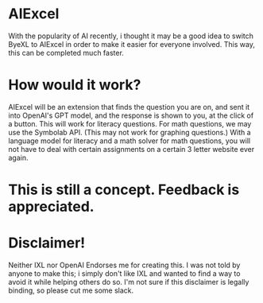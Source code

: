 # AIExcel
With the popularity of AI recently, i thought it may be a good idea to switch  ByeXL to AIExcel in order to make it easier for everyone involved. This way, this can be completed much faster.

# How would it work?
AIExcel will be an extension that finds the question you are on, and sent it into OpenAI's GPT model, and the response is shown to you, at the click of a button. This will work for literacy questions. For math questions, we may use the Symbolab API. (This may not work for graphing questions.) With a language model for literacy and a math solver for math questions, you will not have to deal with certain assignments on a certain 3 letter website ever again.

# This is still a concept. Feedback is appreciated.

# Disclaimer!
Neither IXL nor OpenAI Endorses me for creating this. I was not told by anyone to make this; i simply don't like IXL and wanted to find a way to avoid it while helping others do so. I'm not sure if this disclaimer is legally binding, so please cut me some slack.
